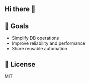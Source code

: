 ## Hi there 👋

## 📌 Goals

- Simplify DB operations
- Improve reliability and performance
- Share reusable automation

## 📜 License

MIT 
